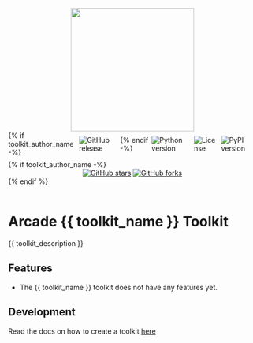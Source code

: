 <div style="display: flex; justify-content: center; align-items: center;">
  <img
    src="https://docs.arcade.dev/images/logo/arcade-logo.png"
    style="width: 250px;"
  >
</div>

<div style="display: flex; justify-content: center; align-items: center; margin-bottom: 8px;">
  {% if toolkit_author_name -%}
  <img src="https://img.shields.io/github/v/release/{{ toolkit_author_name }}/{{ toolkit_name }}" alt="GitHub release" style="margin: 0 2px;">
  {% endif -%}
  <img src="https://img.shields.io/badge/python-3.10+-blue.svg" alt="Python version" style="margin: 0 2px;">
  <img src="https://img.shields.io/badge/license-MIT-green.svg" alt="License" style="margin: 0 2px;">
  <img src="https://img.shields.io/pypi/v/{{ package_name }}" alt="PyPI version" style="margin: 0 2px;">
</div>
{% if toolkit_author_name -%}
<div style="display: flex; justify-content: center; align-items: center;">
  <a href="https://github.com/{{ toolkit_author_name }}/{{ toolkit_name }}" target="_blank">
    <img src="https://img.shields.io/github/stars/{{ toolkit_author_name }}/{{ toolkit_name }}" alt="GitHub stars" style="margin: 0 2px;">
  </a>
  <a href="https://github.com/{{ toolkit_author_name }}/{{ toolkit_name }}/fork" target="_blank">
    <img src="https://img.shields.io/github/forks/{{ toolkit_author_name }}/{{ toolkit_name }}" alt="GitHub forks" style="margin: 0 2px;">
  </a>
</div>
{% endif %}

<br>
<br>

# Arcade {{ toolkit_name }} Toolkit

{{ toolkit_description }}

## Features

- The {{ toolkit_name }} toolkit does not have any features yet.

## Development

Read the docs on how to create a toolkit [here](https://docs.arcade.dev/home/build-tools/create-a-toolkit)